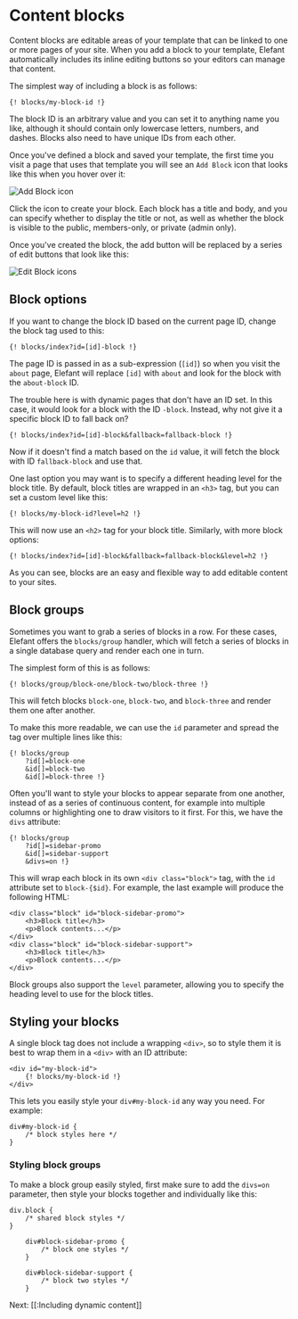 # Content blocks

Content blocks are editable areas of your template that can be linked to one or more pages of your site. When you add a block to your template, Elefant automatically includes its inline editing buttons so your editors can manage that content.

The simplest way of including a block is as follows:

~~~
{! blocks/my-block-id !}
~~~

The block ID is an arbitrary value and you can set it to anything name you like, although it should contain only lowercase letters, numbers, and dashes. Blocks also need to have unique IDs from each other.

Once you've defined a block and saved your template, the first time you visit a page that uses that template you will see an `Add Block` icon that looks like this when you hover over it:

![Add Block icon](/apps/docs/docs/2.0/pix/content-blocks-add.png)

Click the icon to create your block. Each block has a title and body, and you can specify whether to display the title or not, as well as whether the block is visible to the public, members-only, or private (admin only).

Once you've created the block, the add button will be replaced by a series of edit buttons that look like this:

![Edit Block icons](/apps/docs/docs/2.0/pix/content-blocks-edit.png)

## Block options

If you want to change the block ID based on the current page ID, change the block tag used to this:

~~~
{! blocks/index?id=[id]-block !}
~~~

The page ID is passed in as a sub-expression (`[id]`) so when you visit the `about` page, Elefant will replace `[id]` with `about` and look for the block with the `about-block` ID.

The trouble here is with dynamic pages that don't have an ID set. In this case, it would look for a block with the ID `-block`. Instead, why not give it a specific block ID to fall back on?

~~~
{! blocks/index?id=[id]-block&fallback=fallback-block !}
~~~

Now if it doesn't find a match based on the `id` value, it will fetch the block with ID `fallback-block` and use that.

One last option you may want is to specify a different heading level for the block title. By default, block titles are wrapped in an `<h3>` tag, but you can set a custom level like this:

~~~
{! blocks/my-block-id?level=h2 !}
~~~

This will now use an `<h2>` tag for your block title. Similarly, with more block options:

~~~
{! blocks/index?id=[id]-block&fallback=fallback-block&level=h2 !}
~~~

As you can see, blocks are an easy and flexible way to add editable content to your sites.

## Block groups

Sometimes you want to grab a series of blocks in a row. For these cases, Elefant offers the `blocks/group` handler, which will fetch a series of blocks in a single database query and render each one in turn.

The simplest form of this is as follows:

~~~
{! blocks/group/block-one/block-two/block-three !}
~~~

This will fetch blocks `block-one`, `block-two`, and `block-three` and render them one after another.

To make this more readable, we can use the `id` parameter and spread the tag over multiple lines like this:

~~~
{! blocks/group
	?id[]=block-one
	&id[]=block-two
	&id[]=block-three !}
~~~

Often you'll want to style your blocks to appear separate from one another, instead of as a series of continuous content, for example into multiple columns or highlighting one to draw visitors to it first. For this, we have the `divs` attribute:

~~~
{! blocks/group
	?id[]=sidebar-promo
	&id[]=sidebar-support
	&divs=on !}
~~~

This will wrap each block in its own `<div class="block">` tag, with the `id` attribute set to `block-{$id}`. For example, the last example will produce the following HTML:

~~~
<div class="block" id="block-sidebar-promo">
	<h3>Block title</h3>
	<p>Block contents...</p>
</div>
<div class="block" id="block-sidebar-support">
	<h3>Block title</h3>
	<p>Block contents...</p>
</div>
~~~

Block groups also support the `level` parameter, allowing you to specify the heading level to use for the block titles.

## Styling your blocks

A single block tag does not include a wrapping `<div>`, so to style them it is best to wrap them in a `<div>` with an ID attribute:

~~~
<div id="my-block-id">
	{! blocks/my-block-id !}
</div>
~~~

This lets you easily style your `div#my-block-id` any way you need. For example:

~~~
div#my-block-id {
	/* block styles here */
}
~~~

### Styling block groups

To make a block group easily styled, first make sure to add the `divs=on` parameter, then style your blocks together and individually like this:

~~~
div.block {
	/* shared block styles */
}

	div#block-sidebar-promo {
		/* block one styles */
	}

	div#block-sidebar-support {
		/* block two styles */
	}
~~~

Next: [[:Including dynamic content]]